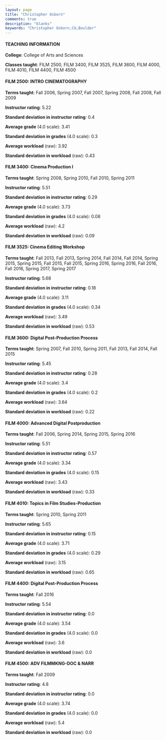 ```yaml
---
layout: page
title: "Christopher Osborn" 
comments: true
description: "blanks"
keywords: "Christopher Osborn,CU,Boulder"
---
```

<head>
<script src="https://ajax.googleapis.com/ajax/libs/jquery/2.1.3/jquery.min.js"></script>
<script src="https://dl.dropboxusercontent.com/s/pc42nxpaw1ea4o9/highcharts.js?dl=0"></script>
<!-- <script src="../assets/js/highcharts.js"></script> -->
<style type="text/css">@font-face {
	font-family: "Bebas Neue";
	src: url(https://www.filehosting.org/file/details/544349/BebasNeue Regular.otf) format("opentype");
	}
	h1.Bebas { 
		font-family: "Bebas Neue", Verdana, Tahoma;
	}
</style>
</head>
	   
#### TEACHING INFORMATION

**College**: College of Arts and Sciences

**Classes taught**: FILM 2500, FILM 3400, FILM 3525, FILM 3600, FILM 4000, FILM 4010, FILM 4400, FILM 4500

#### FILM 2500: INTRO CINEMATOGRAPHY

**Terms taught**: Fall 2006, Spring 2007, Fall 2007, Spring 2008, Fall 2008, Fall 2009

**Instructor rating**: 5.22

**Standard deviation in instructor rating**: 0.4

**Average grade** (4.0 scale): 3.41

**Standard deviation in grades** (4.0 scale): 0.3

**Average workload** (raw): 3.92

**Standard deviation in workload** (raw): 0.43

#### FILM 3400: Cinema Production I

**Terms taught**: Spring 2008, Spring 2010, Fall 2010, Spring 2011

**Instructor rating**: 5.51

**Standard deviation in instructor rating**: 0.29

**Average grade** (4.0 scale): 3.73

**Standard deviation in grades** (4.0 scale): 0.08

**Average workload** (raw): 4.2

**Standard deviation in workload** (raw): 0.09

#### FILM 3525: Cinema Editing Workshop

**Terms taught**: Fall 2013, Fall 2013, Spring 2014, Fall 2014, Fall 2014, Spring 2015, Spring 2015, Fall 2015, Fall 2015, Spring 2016, Spring 2016, Fall 2016, Fall 2016, Spring 2017, Spring 2017

**Instructor rating**: 5.68

**Standard deviation in instructor rating**: 0.18

**Average grade** (4.0 scale): 3.11

**Standard deviation in grades** (4.0 scale): 0.34

**Average workload** (raw): 3.49

**Standard deviation in workload** (raw): 0.53

#### FILM 3600: Digital Post-Production Process

**Terms taught**: Spring 2007, Fall 2010, Spring 2011, Fall 2013, Fall 2014, Fall 2015

**Instructor rating**: 5.45

**Standard deviation in instructor rating**: 0.28

**Average grade** (4.0 scale): 3.4

**Standard deviation in grades** (4.0 scale): 0.2

**Average workload** (raw): 3.64

**Standard deviation in workload** (raw): 0.22

#### FILM 4000: Advanced Digital Postproduction

**Terms taught**: Fall 2006, Spring 2014, Spring 2015, Spring 2016

**Instructor rating**: 5.51

**Standard deviation in instructor rating**: 0.57

**Average grade** (4.0 scale): 3.34

**Standard deviation in grades** (4.0 scale): 0.15

**Average workload** (raw): 3.43

**Standard deviation in workload** (raw): 0.33

#### FILM 4010: Topics in Film Studies-Production

**Terms taught**: Spring 2010, Spring 2011

**Instructor rating**: 5.65

**Standard deviation in instructor rating**: 0.15

**Average grade** (4.0 scale): 3.71

**Standard deviation in grades** (4.0 scale): 0.29

**Average workload** (raw): 3.15

**Standard deviation in workload** (raw): 0.65

#### FILM 4400: Digital Post-Production Process

**Terms taught**: Fall 2016

**Instructor rating**: 5.54

**Standard deviation in instructor rating**: 0.0

**Average grade** (4.0 scale): 3.54

**Standard deviation in grades** (4.0 scale): 0.0

**Average workload** (raw): 3.6

**Standard deviation in workload** (raw): 0.0

#### FILM 4500: ADV FILMMKNG-DOC & NARR

**Terms taught**: Fall 2009

**Instructor rating**: 4.8

**Standard deviation in instructor rating**: 0.0

**Average grade** (4.0 scale): 3.74

**Standard deviation in grades** (4.0 scale): 0.0

**Average workload** (raw): 5.4

**Standard deviation in workload** (raw): 0.0

